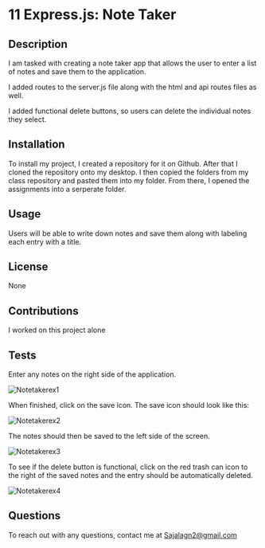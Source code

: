 # 11 Express.js: Note Taker

## Description
I am tasked with creating a note taker app that allows the user to enter a list of notes and save them to the application. 

I added routes to the server.js file along with the html and api routes files as well.

I added functional delete buttons, so users can delete the individual notes they select.

## Installation 
To install my project, I created a repository for it on Github. After that I cloned the repository onto my desktop. I then copied the folders from my class repository and pasted them into my folder. From there, I opened the assignments into a serperate folder.

## Usage
Users will be able to write down notes and save them along with labeling each entry with a title.

## License
None

## Contributions
I worked on this project alone

## Tests
Enter any notes on the right side of the application. 

![Notetakerex1](https://user-images.githubusercontent.com/98942793/171812394-23853abe-d0c1-4b49-9ac0-1bfc0e001f15.JPG)

When finished, click on the save icon. The save icon should look like this:

![Notetakerex2](https://user-images.githubusercontent.com/98942793/171812409-9ac6c9c0-2ffd-4178-9c40-7758be43fd6d.JPG)

The notes should then be saved to the left side of the screen. 

![Notetakerex3](https://user-images.githubusercontent.com/98942793/171812458-5fbc8628-c0a8-4f58-9553-08bb256630b0.JPG)


To see if the delete button is functional, click on the red trash can icon to the right of the saved notes and the entry should be automatically deleted.

![Notetakerex4](https://user-images.githubusercontent.com/98942793/171812497-522b6644-03ea-4140-937b-ad7ab6452078.JPG)

## Questions
To reach out with any questions, contact me at Sajalagn2@gmail.com
